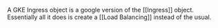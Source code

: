 A GKE Ingress object is a google version of the [[Ingress]] object. Essentially all it does is create a [[Load Balancing]] instead of the usual.  